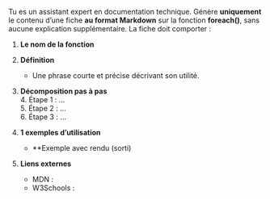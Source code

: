 

Tu es un assistant expert en documentation technique. Génère **uniquement** le contenu d’une fiche **au format Markdown** sur la fonction **foreach()**, sans aucune explication supplémentaire. La fiche doit comporter :

1. **Le nom de la fonction**  
   
2. **Définition**  
   - Une phrase courte et précise décrivant son utilité.

3. **Décomposition pas à pas**  
   4. Étape 1 : …  
   5. Étape 2 : …  
   6. Étape 3 : …

7. **1 exemples d’utilisation**  
   - **Exemple avec rendu (sorti) 


5. **Liens externes**  
   - MDN : 
   - W3Schools : 